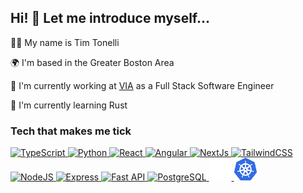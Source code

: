 ## Hi! 👋 Let me introduce myself...

👨‍💻 My name is Tim Tonelli

🌍 I'm based in the Greater Boston Area

🚀 I'm currently working at [VIA](https://www.solvewithvia.com) as a Full Stack Software Engineer

🧠 I'm currently learning Rust

<!-- 🔗 You can find my links [here](https://bento.me/timton) -->

### Tech that makes me tick
<!-- TypeScript -->
<a href="https://www.typescriptlang.org/" target="_blank" rel="noreferrer">
  <img 
    src="https://raw.githubusercontent.com/danielcranney/readme-generator/main/public/icons/skills/typescript-colored.svg" 
    width="36" 
    height="36" 
    alt="TypeScript" 
  />
</a>
<!-- Python -->
<a href="https://www.python.org/" target="_blank" rel="noreferrer">
  <img 
    src="https://raw.githubusercontent.com/danielcranney/readme-generator/main/public/icons/skills/python-colored.svg" 
    width="36" 
    height="36" 
    alt="Python" 
  />
</a>
<!-- React -->
<a href="https://reactjs.org/" target="_blank" rel="noreferrer">
  <img 
    src="https://raw.githubusercontent.com/danielcranney/readme-generator/main/public/icons/skills/react-colored.svg" 
    width="36" 
    height="36" 
    alt="React" 
  />
</a>
<!-- Angular -->
<a href="https://angular.io/" target="_blank" rel="noreferrer">
  <img 
    src="https://raw.githubusercontent.com/danielcranney/readme-generator/main/public/icons/skills/angularjs-colored.svg" 
    width="36" 
    height="36" 
    alt="Angular" 
  />
</a>
<!-- Next.js -->
<a href="https://nextjs.org/docs" target="_blank" rel="noreferrer">
  <img 
  src="https://raw.githubusercontent.com/danielcranney/readme-generator/main/public/icons/skills/nextjs-colored-dark.svg" 
  width="36" 
  height="36" 
  alt="NextJs" 
/>
</a>
<!-- Tailwind -->
<a href="https://tailwindcss.com/" target="_blank" rel="noreferrer">
  <img 
    src="https://raw.githubusercontent.com/danielcranney/readme-generator/main/public/icons/skills/tailwindcss-colored.svg" 
    width="36" 
    height="36" 
    alt="TailwindCSS" 
  />
</a>

<!-- Node -->
<a href="https://nodejs.org/en/" target="_blank" rel="noreferrer">
  <img 
    src="https://raw.githubusercontent.com/danielcranney/readme-generator/main/public/icons/skills/nodejs-colored.svg" 
    width="36" 
    height="36" 
    alt="NodeJS" 
  />
</a>
<!-- Express -->
<a href="https://expressjs.com/" target="_blank" rel="noreferrer">
  <img 
  src="https://raw.githubusercontent.com/danielcranney/readme-generator/main/public/icons/skills/express-colored-dark.svg" width="36" 
  height="36" 
  alt="Express" 
/>
</a>
<!-- FastAPI -->
<a href="https://fastapi.tiangolo.com/" target="_blank" rel="noreferrer">
  <img 
  src="https://raw.githubusercontent.com/danielcranney/readme-generator/main/public/icons/skills/fastapi-colored.svg" 
  width="36" 
  height="36" 
  alt="Fast API" 
/>
</a>
<!-- PostgreSQL -->
<a href="https://www.postgresql.org/" target="_blank" rel="noreferrer">
  <img 
  src="https://raw.githubusercontent.com/danielcranney/readme-generator/main/public/icons/skills/postgresql-colored.svg" 
  width="36" 
  height="36" 
  alt="PostgreSQL" 
/>
</a>
<!-- Docker -->
<a href="https://www.docker.com/" target="_blank" rel="noreferrer">
  <img 
  src="https://raw.githubusercontent.com/docker/docs/main/assets/images/docker-icon.svg" 
  width="36" 
  height="36" 
  alt="Docker" 
/>
</a>
<!-- Kubernetes -->
<a href="https://kubernetes.io/" target="_blank" rel="noreferrer">
  <img 
  src="https://raw.githubusercontent.com/kubernetes/kubernetes/master/logo/logo.svg" 
  width="36" 
  height="36" 
  alt="Kubernetes" 
/>
</a>